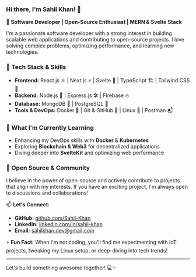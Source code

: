 ### Hi there, I'm Sahil Khan! 👋

🚀 **Software Developer | Open-Source Enthusiast | MERN & Svelte Stack**

I'm a passionate software developer with a strong interest in building scalable web applications and contributing to open-source projects. I love solving complex problems, optimizing performance, and learning new technologies.

### 🔧 Tech Stack & Skills

- **Frontend:** React.js ⚛️ | Next.js ⚡ | Svelte 🧡 | TypeScript 🏗️ | Tailwind CSS 🎨
- **Backend:** Node.js 🚀 | Express.js 🛠️ | Firebase 🔥
- **Database:** MongoDB 🍃 | PostgreSQL 🐘
- **Tools & DevOps:** Docker 🐳 | Git & GitHub 🛜 | Linux 🐧 | Postman 📬

### 🌱 What I'm Currently Learning

- Enhancing my DevOps skills with **Docker** & **Kubernetes**
- Exploring **Blockchain & Web3** for decentralized applications
- Diving deeper into **SvelteKit** and optimizing web performance

### 🎯 Open Source & Community

I believe in the power of open-source and actively contribute to projects that align with my interests. If you have an exciting project, I'm always open to discussions and collaborations!

📫 **Let's Connect:**
- **GitHub:** [github.com/Sahil-Khan](https://github.com/Sahil-Khan)
- **LinkedIn:** [linkedin.com/in/sahil-khan](https://linkedin.com/in/sahil-khan)
- **Email:** sahilkhan.dev@gmail.com

⚡ **Fun Fact:** When I'm not coding, you’ll find me experimenting with IoT projects, tweaking my Linux setup, or deep-diving into tech trends!

---
Let's build something awesome together! 💻✨


